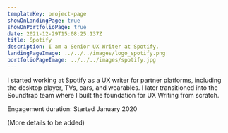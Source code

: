 ```yaml
---
templateKey: project-page
showOnLandingPage: true
showOnPortfolioPage: true
date: 2021-12-29T15:08:25.137Z
title: Spotify
description: I am a Senior UX Writer at Spotify.
landingPageImage: ../../../images/logo_spotify.png
portfolioPageImage: ../../../images/spotify.jpg
---
```

I started working at Spotify as a UX writer for partner platforms, including the desktop player, TVs, cars, and wearables. I later transitioned into the Soundtrap team where I built the foundation for UX Writing from scratch.

Engagement duration: Started January 2020

(More details to be added)
